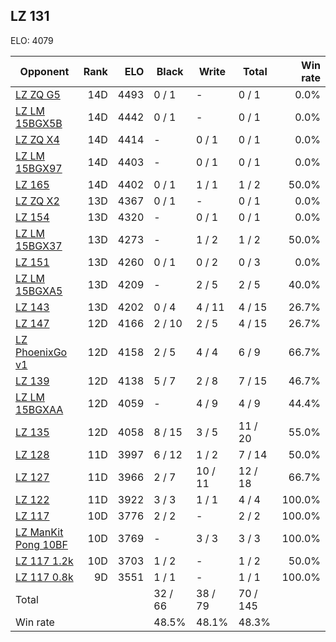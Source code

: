 ## LZ 131 ##

ELO: 4079

Opponent | Rank | ELO | Black | Write | Total | Win rate
---------|-----:|----:|-------|-------|-------|-------:
[LZ ZQ G5](LZ%20ZQ%20G5.md) | 14D | 4493 | 0 / 1 | - | 0 / 1 | 0.0%
[LZ LM 15BGX5B](LZ%20LM%2015BGX5B.md) | 14D | 4442 | 0 / 1 | - | 0 / 1 | 0.0%
[LZ ZQ X4](LZ%20ZQ%20X4.md) | 14D | 4414 | - | 0 / 1 | 0 / 1 | 0.0%
[LZ LM 15BGX97](LZ%20LM%2015BGX97.md) | 14D | 4403 | - | 0 / 1 | 0 / 1 | 0.0%
[LZ 165](LZ%20165.md) | 14D | 4402 | 0 / 1 | 1 / 1 | 1 / 2 | 50.0%
[LZ ZQ X2](LZ%20ZQ%20X2.md) | 13D | 4367 | 0 / 1 | - | 0 / 1 | 0.0%
[LZ 154](LZ%20154.md) | 13D | 4320 | - | 0 / 1 | 0 / 1 | 0.0%
[LZ LM 15BGX37](LZ%20LM%2015BGX37.md) | 13D | 4273 | - | 1 / 2 | 1 / 2 | 50.0%
[LZ 151](LZ%20151.md) | 13D | 4260 | 0 / 1 | 0 / 2 | 0 / 3 | 0.0%
[LZ LM 15BGXA5](LZ%20LM%2015BGXA5.md) | 13D | 4209 | - | 2 / 5 | 2 / 5 | 40.0%
[LZ 143](LZ%20143.md) | 13D | 4202 | 0 / 4 | 4 / 11 | 4 / 15 | 26.7%
[LZ 147](LZ%20147.md) | 12D | 4166 | 2 / 10 | 2 / 5 | 4 / 15 | 26.7%
[LZ PhoenixGo v1](LZ%20PhoenixGo%20v1.md) | 12D | 4158 | 2 / 5 | 4 / 4 | 6 / 9 | 66.7%
[LZ 139](LZ%20139.md) | 12D | 4138 | 5 / 7 | 2 / 8 | 7 / 15 | 46.7%
[LZ LM 15BGXAA](LZ%20LM%2015BGXAA.md) | 12D | 4059 | - | 4 / 9 | 4 / 9 | 44.4%
[LZ 135](LZ%20135.md) | 12D | 4058 | 8 / 15 | 3 / 5 | 11 / 20 | 55.0%
[LZ 128](LZ%20128.md) | 11D | 3997 | 6 / 12 | 1 / 2 | 7 / 14 | 50.0%
[LZ 127](LZ%20127.md) | 11D | 3966 | 2 / 7 | 10 / 11 | 12 / 18 | 66.7%
[LZ 122](LZ%20122.md) | 11D | 3922 | 3 / 3 | 1 / 1 | 4 / 4 | 100.0%
[LZ 117](LZ%20117.md) | 10D | 3776 | 2 / 2 | - | 2 / 2 | 100.0%
[LZ ManKit Pong 10BF](LZ%20ManKit%20Pong%2010BF.md) | 10D | 3769 | - | 3 / 3 | 3 / 3 | 100.0%
[LZ 117 1.2k](LZ%20117%201.2k.md) | 10D | 3703 | 1 / 2 | - | 1 / 2 | 50.0%
[LZ 117 0.8k](LZ%20117%200.8k.md) | 9D | 3551 | 1 / 1 | - | 1 / 1 | 100.0%
Total | | | 32 / 66 | 38 / 79 | 70 / 145 | 
Win rate| | | 48.5% | 48.1% | 48.3% | 
